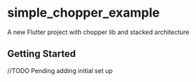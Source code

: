# simple_chopper_example

A new Flutter project with chopper lib and stacked architecture

## Getting Started

//TODO Pending adding initial set up
